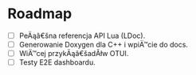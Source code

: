 # Roadmap

- [ ] PeÄąâ€šna referencja API Lua (LDoc).
- [ ] Generowanie Doxygen dla C++ i wpiÄ™cie do docs.
- [ ] WiÄ™cej przykÄąâ€šadĂłw OTUI.
- [ ] Testy E2E dashboardu.
